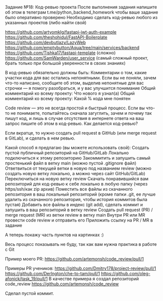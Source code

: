 Задание №18: Код-ревью проекта
После выполнения задания напишите об этом в телеграм t.me/python_backend_homework чтобы ваше задание было оперативно проверено
Необходимо сделать код-ревью любого из указанных проектов (либо найти свой)

https://github.com/artyomklg/fastapi-jwt-auth-example
https://github.com/theshohidul/FastAPI-Boilerplate
https://github.com/devbutlazy/LazyWeb
https://github.com/emptybutton/Aqua/tree/main/services/backend
https://github.com/Tishka17/fastapi-template (сложно)
https://github.com/SamWarden/user_service (самый сложный проект, брать только при большой уверенности в своих знаниях)

В код-ревью обязательно должны быть:
Комментарии о том, какие участки кода для вас остались непонятными. Если вы не поняли, зачем что-то написано, сообщите об этом, выделив непонятные для вас строчки  — я помогу разобраться, и у вас улучшится понимание
Общий комментарий ко всему проекту: Что нового я узнал(а)
Общий комментарий ко всему проекту: Какой % кода мне понятен

Code review — это не всегда простой и быстрый процесс. Если вы что-то не понимаете, попытайтесь сначала загуглить, зачем и почему так пишут код, и лишь в случае отсутствия в интернете ответа на ваш запрос пишите об этом в код-ревью.
Как делается код-ревью?

Если вкратце, то нужно создать pull request в GitHub (или merge request в GitLab), и сделать в нем ревью.

Какой способ я предлагаю (вы можете использовать свой):
Создать пустой публичный репозиторий на GitHub/GitLab
Локально подключиться к этому репозиторию
Закоммитить и запушить самый простенький файл в ветку main (можно пустой .gitignore файл)
Ответвиться от текущей ветки в новую под названием review (можно создать новую ветку локально, а можно через сайт GitHub/GitLab)
Переключиться на новую ветку review
Скачать понравившийся вам репозиторий для код-ревью к себе локально в любую папку (через https/ssh/как zip архив)
Поместить все файлы из скачанного репозитория в ваш локальный репозиторий (кроме папки .git, ее лучше удалить из скачанного репозитория, чтобы история коммитов была пустая)
Добавить все файлы в индекс (git add), сделать коммит и запушить в ваш репозиторий в ветку review
Создать pull request (PR) / merge request (MR) из ветки review в ветку main
Внутри PR или MR провести code review и отправить его
Приложить ссылку на PR / MR в задание

А теперь покажу часть пунктов на картинках :)

Весь процесс показывать не буду, так как вам нужна практика в работе с Git

Пример моего PR: https://github.com/artemonsh/code_review/pull/1

Примеры PR учеников:
https://github.com/Dmitry178/project-review/pull/1
https://github.com/Derlngton/che-to-tam/pull/1
https://github.com/oleg-afonick/task_19/pull/1
В качестве примера я создал репозиторий code_review https://github.com/artemonsh/code_review

Сделал пустой коммит.